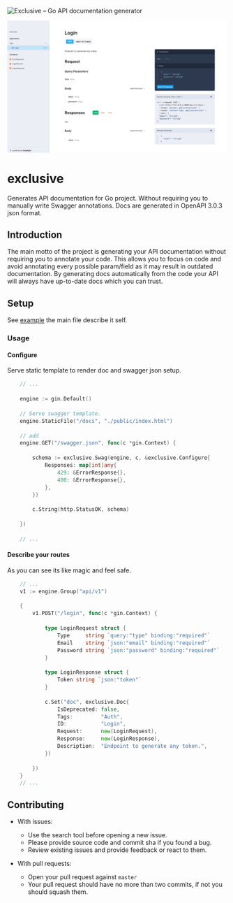 <p>
    <img src="./.github/compare.png" alt="Exclusive – Go API documentation generator"/>
</p>

<p>
    <img src="./.github/splash.png" alt="Exclusive – Go API documentation generator"/>
</p>

# exclusive

Generates API documentation for Go project. Without requiring you to manually write Swagger annotations. Docs are generated in OpenAPI 3.0.3 json format.


## Introduction

The main motto of the project is generating your API documentation without requiring you to annotate your code.
This allows you to focus on code and avoid annotating every possible param/field as it may result in outdated documentation. By generating docs automatically from the code your API will always have up-to-date docs which you can trust.

## Setup
See [example](https://github.com/elmehdiabdi-src/exclusive/tree/main/example) the main file describe it self.

### Usage
#### Configure
Serve static template to render doc and swagger json setup.

```go
	// ...
	
	engine := gin.Default()
	
	// Serve swagger template.
	engine.StaticFile("/docs", "./public/index.html")
	
	// add
	engine.GET("/swagger.json", func(c *gin.Context) {
	
		schema := exclusive.Swag(engine, c, &exclusive.Configure{
			Responses: map[int]any{
				429: &ErrorResponse{},
				400: &ErrorResponse{},
			},
		})
	
		c.String(http.StatusOK, schema)
	
	})
	
	// ...

```

#### Describe your routes
As you can see its like magic and feel safe.


```go
	// ...
	v1 := engine.Group("api/v1")
	
	{
		v1.POST("/login", func(c *gin.Context) {
		
			type LoginRequest struct {
				Type     string `query:"type" binding:"required"`
				Email    string `json:"email" binding:"required"`
				Password string `json:"password" binding:"required"`
			}
		
			type LoginResponse struct {
				Token string `json:"token"`
			}
		
			c.Set("doc", exclusive.Doc{
				IsDeprecated: false,
				Tags:         "Auth",
				ID:           "Login",
				Request:      new(LoginRequest),
				Response:     new(LoginResponse),
				Description:  "Endpoint to generate any token.",
			})
		
		})
	}
	// ...

```


## Contributing

- With issues:
  - Use the search tool before opening a new issue.
  - Please provide source code and commit sha if you found a bug.
  - Review existing issues and provide feedback or react to them.

- With pull requests:
  - Open your pull request against `master`
  - Your pull request should have no more than two commits, if not you should squash them.

